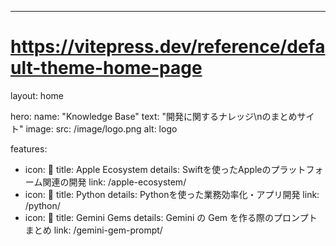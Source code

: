 ---
# https://vitepress.dev/reference/default-theme-home-page
layout: home

hero:
  name: "Knowledge Base"
  text: "開発に関するナレッジ\nのまとめサイト"
  image:
    src: /image/logo.png
    alt: logo

features:
  - icon: 🍎
    title: Apple Ecosystem
    details: Swiftを使ったAppleのプラットフォーム関連の開発
    link: /apple-ecosystem/
  - icon: 🐍
    title: Python
    details: Pythonを使った業務効率化・アプリ開発
    link: /python/
  - icon: 🤖
    title: Gemini Gems
    details: Gemini の Gem を作る際のプロンプトまとめ
    link: /gemini-gem-prompt/



